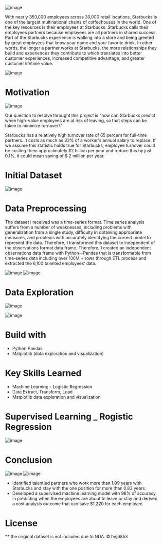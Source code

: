 ![image](https://user-images.githubusercontent.com/79428102/124813938-4550d080-df1a-11eb-80ab-116b81617092.png)

With nearly 350,000 employees across 30,000 retail locations, Starbucks is one of the largest multinational chains of coffeehouses in the world. One of the key resources is their employees at Starbucks. Starbucks calls their employees partners because employees are all partners in shared success. Part of the Starbucks experience is walking into a store and being greeted by great employees that know your name and your favorite drink. In other words, the longer a partner works at Starbucks, the more relationships they build and experiences they contribute to which translates into better customer experiences, increased competitive advantage, and greater customer lifetime value.

![image](https://user-images.githubusercontent.com/79428102/124819973-c3fd3c00-df21-11eb-92d7-eb48f9ee1562.png)

# Motivation
![image](https://user-images.githubusercontent.com/79428102/124814299-af697580-df1a-11eb-8841-0f20d43b01ea.png)

Our question to  resolve throught this project is "how can Starbucks predict when high-value employees are at risk of leaving, so that steps can be taken to minimize turnover?"

Starbucks has a relatively high turnover rate of 65 percent for full-time partners. It costs as much as 33% of a worker's annual salary to replace. If we assume this statistic holds true for Starbucks, employee turnover could be costing them approcimately $2 billion per year and reduce this by just 0.1%, it could mean saving of $ 2 million per year.

# Initial Dataset
![image](https://user-images.githubusercontent.com/79428102/128898276-ba822ded-1ee0-41f4-8561-81489b8d3373.png)

# Data Preprocessing
The dataset I received was a time-series format. Time series analysis suffers from a number of weaknesses, including problems with generalization from a single study, difficulty in obtaining appropriate measures, and problems with accurately identifying the correct model to represent the data. Therefore, I transformed this dataset to independent of the observations format data frame. Therefore, I created an independent observations data frame with Python--Pandas that is transformable from time-series data including over 100M + rows through ETL process and extracted the 6,100 talented employees’ data.

![image](https://user-images.githubusercontent.com/79428102/124820960-f8bdc300-df22-11eb-958a-f62aa154bac3.png)
![image](https://user-images.githubusercontent.com/79428102/128900217-b7a33ee6-d088-4d84-9942-4f09e6f91751.png)

# Data Exploration
![image](https://user-images.githubusercontent.com/79428102/128900278-f82ee6e9-724d-4a3a-8787-e671fde71695.png)

![image](https://user-images.githubusercontent.com/79428102/128899958-35dbc305-c7c2-4047-a7a7-4edb52cdd7d9.png)

# Build with
- Python Pandas 
- Matplotlib (data exploration and visualization)

# Key Skills Learned
- Machine Learning - Logistic Regression 
- Data Extract, Transform, Load
- Matplotlib data exploration and visualization

# Supervised Learning _ Rogistic Regression
![image](https://user-images.githubusercontent.com/79428102/128900678-bfbf4d7f-c90a-4cf7-b3d1-4374b73ac7d8.png)

# Conclusion
![image](https://user-images.githubusercontent.com/79428102/128900410-dc3af1ad-005b-4468-9fb0-76b92ef57bc8.png)
![image](https://user-images.githubusercontent.com/79428102/128900482-3b65e437-28a8-405f-b7be-e6cf507e7bca.png)

- Identified talentied partners who work more than 1.09 years with Starbucks and stay with the one position for more than 0.83 years.
- Developed a supervised machine learning model with 98% of accuracy in predicting when the employees are about to leave or stay and derived a cost analysis outcome that can save $1,220 for each employee.

# License
** the original dataset is not included due to NDA.
© hej6853
